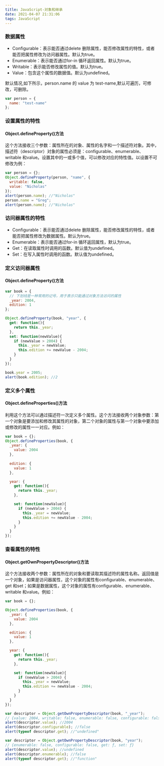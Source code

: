 ```yaml
---
title: JavaScript-对象和继承
date: 2021-04-07 21:31:06
tags: JavaScript
---
```


### 数据属性
- Configurable：表示能否通过delete 删除属性，能否修改属性的特性，或者能否把属性修改为访问器属性。默认为true。
- Enumerable：表示能否通过for-in 循环返回属性。默认为true。
- Writable：表示能否修改属性的值。默认为true。
- Value：包含这个属性的数据值。默认为undefined。

默认情况,如下所示，person.name 的 value 为 test-name,默认可遍历，可修改，可删除。
```js
var person = {
  name: "test-name"
};
```

### 设置属性的特性
#### Object.defineProperty()方法
这个方法接收三个参数：属性所在的对象、属性的名字和一个描述符对象。其中，描述符（descriptor）对象的属性必须是：configurable、enumerable、writable 和value。设置其中的一或多个值，可以修改对应的特性值。以设置不可修改为例：
```js
var person = {};
Object.defineProperty(person, "name", {
  writable: false,
  value: "Nicholas"
});
alert(person.name); //"Nicholas"
person.name = "Greg";
alert(person.name); //"Nicholas"
```

### 访问器属性的特性
- Configurable：表示能否通过delete 删除属性，能否修改属性的特性，或者能否把属性修改为数据属性。默认为true。
- Enumerable：表示能否通过for-in 循环返回属性，默认为true。
- Get：在读取属性时调用的函数。默认值为undefined。
- Set：在写入属性时调用的函数。默认值为undefined。

### 定义访问器属性
#### Object.defineProperty()方法
```js
var book = {
  // 下划线是一种常用的记号，用于表示只能通过对象方法访问的属性  
  _year: 2004,
  edition: 1
};

Object.defineProperty(book, "year", {
  get: function(){
    return this._year;
  },
  set: function(newValue){
    if (newValue > 2004) {
      this._year = newValue;
      this.edition += newValue - 2004;
    }
  }
});

book.year = 2005;
alert(book.edition); //2
```

### 定义多个属性
#### Object.defineProperties()方法
利用这个方法可以通过描述符一次定义多个属性。这个方法接收两个对象参数：第一个对象是要添加和修改其属性的对象，第二个对象的属性与第一个对象中要添加或修改的属性一一对应。例如：
```js
var book = {};
Object.defineProperties(book, {
  _year: {
    value: 2004
  },
  
  edition: {
    value: 1
  },

  year: {
    get: function(){
      return this._year;
    },

    set: function(newValue){
      if (newValue > 2004) {
        this._year = newValue;
        this.edition += newValue - 2004;
      }
    } 
  }
});
```

### 查看属性的特性
#### Object.getOwnPropertyDescriptor()方法
这个方法接收两个参数：属性所在的对象和要读取其描述符的属性名称。返回值是一个对象，如果是访问器属性，这个对象的属性有configurable、enumerable、get 和set；如果是数据属性，这个对象的属性有configurable、enumerable、writable 和value。例如：
```js
var book = {};

Object.defineProperties(book, {
  _year: {
    value: 2004
  },

  edition: {
    value: 1
  },

  year: {
    get: function(){
      return this._year;
    },

    set: function(newValue){
      if (newValue > 2004) {
        this._year = newValue;
        this.edition += newValue - 2004;
      }
    }
  }
});

var descriptor = Object.getOwnPropertyDescriptor(book, "_year");
// {value: 2004, writable: false, enumerable: false, configurable: false}
alert(descriptor.value); //2004
alert(descriptor.configurable); //false
alert(typeof descriptor.get); //"undefined"

var descriptor = Object.getOwnPropertyDescriptor(book, "year");
// {enumerable: false, configurable: false, get: ƒ, set: ƒ}
alert(descriptor.value); //undefined
alert(descriptor.enumerable); //false
alert(typeof descriptor.get); //"function"
```
